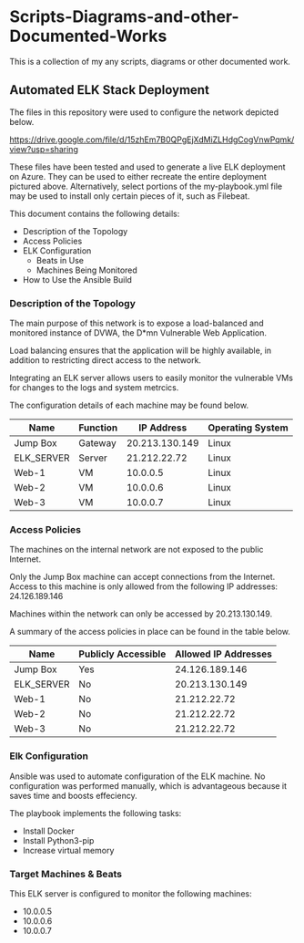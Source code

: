 # Scripts-Diagrams-and-other-Documented-Works
This is a collection of my any scripts, diagrams or other documented work.
## Automated ELK Stack Deployment

The files in this repository were used to configure the network depicted below.

https://drive.google.com/file/d/15zhEm7B0QPgEjXdMiZLHdgCogVnwPqmk/view?usp=sharing

These files have been tested and used to generate a live ELK deployment on Azure. They can be used to either recreate the entire deployment pictured above. Alternatively, select portions of the my-playbook.yml file may be used to install only certain pieces of it, such as Filebeat.

This document contains the following details:
- Description of the Topology
- Access Policies
- ELK Configuration
  - Beats in Use
  - Machines Being Monitored
- How to Use the Ansible Build


### Description of the Topology

The main purpose of this network is to expose a load-balanced and monitored instance of DVWA, the D*mn Vulnerable Web Application.

Load balancing ensures that the application will be highly available, in addition to restricting direct access to the network.

Integrating an ELK server allows users to easily monitor the vulnerable VMs for changes to the logs and system metrcics.

The configuration details of each machine may be found below.

| Name       | Function | IP Address     | Operating System |
|------------|----------|----------------|------------------|
| Jump Box   | Gateway  | 20.213.130.149 | Linux            |
| ELK_SERVER | Server   | 21.212.22.72   | Linux            |   
| Web-1      | VM       | 10.0.0.5       | Linux            |
| Web-2      | VM       | 10.0.0.6       | Linux            |
| Web-3      | VM       | 10.0.0.7       | Linux            |

### Access Policies

The machines on the internal network are not exposed to the public Internet. 

Only the Jump Box machine can accept connections from the Internet. Access to this machine is only allowed from the following IP addresses: 24.126.189.146

Machines within the network can only be accessed by 20.213.130.149.

A summary of the access policies in place can be found in the table below.

| Name       | Publicly Accessible | Allowed IP Addresses |
|------------|---------------------|----------------------|
| Jump Box   | Yes                 | 24.126.189.146       |
| ELK_SERVER | No                  | 20.213.130.149       |
| Web-1      | No                  | 21.212.22.72         |
| Web-2      | No                  | 21.212.22.72         |
| Web-3      | No                  | 21.212.22.72         |

### Elk Configuration

Ansible was used to automate configuration of the ELK machine. No configuration was performed manually, which is advantageous because it saves time and boosts effeciency.

The playbook implements the following tasks:
- Install Docker
- Install Python3-pip
- Increase virtual memory

### Target Machines & Beats
This ELK server is configured to monitor the following machines:
- 10.0.0.5
- 10.0.0.6
- 10.0.0.7
